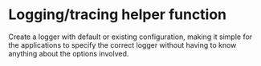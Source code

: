 # Logging/tracing helper function  
Create a logger with default or existing configuration, making it simple for the applications to
specify the correct logger without having to know anything about
the options involved.
